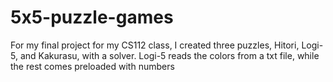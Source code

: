 # 5x5-puzzle-games
For my final project for my CS112 class, I created three puzzles, Hitori, Logi-5, and Kakurasu, with a solver. Logi-5 reads the colors from a txt file, while the rest comes preloaded with numbers
